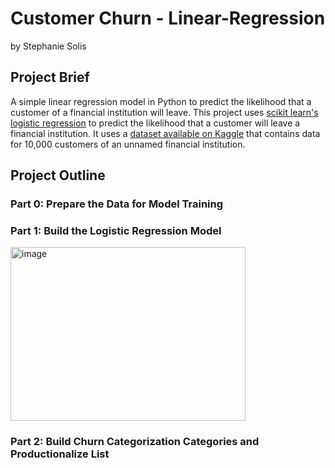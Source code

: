 # Customer Churn - Linear-Regression
by Stephanie Solis
## Project Brief
A simple linear regression model in Python to predict the likelihood that a customer of a financial institution will leave.
This project uses [scikit learn's logistic regression](https://scikit-learn.org/stable/modules/generated/sklearn.linear_model.LogisticRegression.html) to predict the likelihood that a customer will leave a financial institution. It uses a [dataset available on Kaggle](https://www.kaggle.com/datasets/kartiksaini18/churn-bank-customer) that contains data for 10,000 customers of an unnamed financial institution.

## Project Outline
### Part 0: Prepare the Data for Model Training


### Part 1: Build the Logistic Regression Model
<img width="376" height="278" alt="image" src="https://github.com/user-attachments/assets/02c0c945-178b-4a8e-a61a-0d8e8195b7d9" />

### Part 2: Build Churn Categorization Categories and Productionalize List
